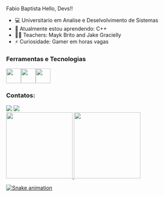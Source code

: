 Fabio Baptista
Hello, Devs!!


- 💻 Universitario em Analise e Deselvolvimento de Sistemas
- 🌱 Atualmente estou aprendendo: C++ 
- 👨‍🏫 Teachers: Mayk Brito and Jake Gracielly
- ⚡ Curiosidade: Gamer em horas vagas


### Ferramentas e Tecnologias
<img src="https://cdn.jsdelivr.net/gh/devicons/devicon/icons/javascript/javascript-original.svg" width="40" height="40"/><img src="https://cdn.jsdelivr.net/gh/devicons/devicon/icons/html5/html5-original.svg" width="40" height="40"/><img src="https://cdn.jsdelivr.net/gh/devicons/devicon/icons/css3/css3-original.svg" width="40" height="40"/>

### Contatos:

<div>
<a href="https://instagram.com/fabio_baptista2002" target="_blank"><img src="https://img.shields.io/badge/-Instagram-%23E4405F?style=for-the-badge&logo=instagram&logoColor=white" target="_blank"></a>
<a href="https://www.linkedin.com/in/fabio-baptista-830152219" target="_blank"><img src="https://img.shields.io/badge/-LinkedIn-%230077B5?style=for-the-badge&logo=linkedin&logoColor=white" target="_blank"></a>   
</div>

<div>
<a href="https://github.com/Fabio2502">
<img height="180em" src="https://github-readme-stats.vercel.app/api/top-langs/?username=Fabio2502&layout=compact&langs_count=7&theme=dracula"/>
<img height="180em" src="https://github-readme-stats.vercel.app/api?username=Fabio2502&show_icons=true&theme=dracula&include_all_commits=true&count_private=true"/>
</div>

![Snake animation](https://github.com/Fabio2502/Fabio2502/blob/output/github-contribution-grid-snake.svg)






